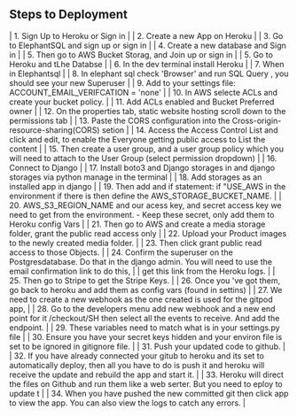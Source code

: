## Steps to Deployment                                                                                                                                                                                                                                                                                                             

| 1. Sign Up to Heroku or Sign in                                                                                                                                                                 |
| 2. Create a new App on Heroku                                                                                                                                                                   |
| 3. Go to ElephantSQL and sign up or sign in                                                                                                                                                     |
| 4. Create a new database and Sign in                                                                                                                                                            |
| 5. Then go to AWS Bucket Storag, and Join up or sign in                                                                                                                                         |
| 5. Go to Heroku and tLhe Databse                                                                                                                                                                |
| 6. In the dev terminal install Heroku                                                                                                                                                                   |
| 7. When in Elephantsql                                                                                                                                                                          |
| 8. In elephant sql check 'Browser' and run SQL Query , you should see your new Superuser                                                                                                          |
| 9. Add to your settings file: ACCOUNT_EMAIL_VERIFCATION = 'none'                                                                                                                               |
| 10. In AWS selecte ACLs and create your bucket policy.                                                                                                                                          |
| 11. Add ACLs enabled and Bucket Preferred owner                                                                                                                                                 |
| 12. On the properties tab, static website hosting scroll down to the permissions tab                                                                                                            |
| 13. Paste the CORS configuration into the Cross-origin-resource-sharing(CORS) setion                                                                                                            |
| 14. Access the Access Control List and click and edit, to enable the Everyone getting  public access to List the content                                                                        |
| 15. Then create a user group, and a user group policy which you will need to attach to the User Group (select permission dropdown)                                                                  |
| 16. Connect to Django                                                                                                                                                                               |
| 17. Install boto3 and Django storages in and django storages via python manage in the terminal                                                                                                      |
| 18. Add storages as an installed app in django                                                                                                                                                      |
| 19. Then add and if statement: if "USE_AWS in the environment if there is then define the AWS_STORAGE_BUCKET_NAME.                                                                                  |
| 20. AWS_S3_REGION_NAME and our acess key, and secret access key we need to get from the environment. - Keep these secret, only add them to Heroku config Vars                                       |
| 21. Then go to AWS and create a media storage folder, grant the public read access only                                                                                                             |
| 22. Upload your Product images to the newly created media folder.                                                                                                                                   |
| 23. Then click grant public read access to those Objects.                                                                                                                                           |
| 24. Confirm the superuser on the Postgresdatabase. Do that in the django admin. You will need to use the email confirmation link to do this,                                                        |
| get this link from the Heroku logs.                                                                                                                                                             |
| 25. Then go to Stripe to get the Stripe Keys.                                                                                                                                                       |
| 26. Once you 've got them, go back to heroku and add them as config vars (found in settins)                                                                                                         |
| 27. We need to create a new webhook  as the one created is used for the gitpod app,                                                                                                                 |
| 28. Go to the developers menu add new webhook and a new end point for it /checkout/SH then select all the events to receive. And add the endpoint.                                                  |
| 29. These variables need to match what is in your settings.py file                                                                                                                                  |
| 30. Ensure you have your secret keys hidden and your environ file is set to be ignored in gitignore file.                                                                                           |
| 31. Push your updated code to github.                                                                                                                                                               |
| 32. If you have already connected your gitub to heroku and its set to automatically deploy, then all you have to do is push it and heroku will receive the update and rebuild the app and start it. |
| 33. Heroku will direct the files on Github and run them like a web serter. But  you need to eploy to update t                                                                                       |
| 34. When you have pushed the new committed git then click app to view the app. You can also view the logs to catch any errors.                                                                      |

